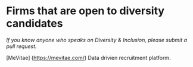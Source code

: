 # Firms that are open to diversity candidates

_If you know anyone who speaks on Diversity & Inclusion, please submit a pull request._

[MeVitae] (https://mevitae.com/) Data drivien recruitment platform.
